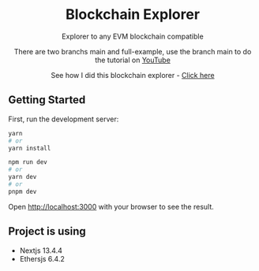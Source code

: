 <div align="center">
<h1 >Blockchain Explorer</h1>
<p>Explorer to any EVM blockchain compatible</p>
<p>There are two branchs main and full-example, use the branch main to do the tutorial on <a href="https://youtube.com/@nftchoose">YouTube</a></p>
<p>See how I did this blockchain explorer - <a href="#">Click here</a></p>
</div>

## Getting Started

First, run the development server:

```bash
yarn
# or
yarn install
```

```bash
npm run dev
# or
yarn dev
# or
pnpm dev
```

Open [http://localhost:3000](http://localhost:3000) with your browser to see the result.

## Project is using

- Nextjs 13.4.4
- Ethersjs 6.4.2
